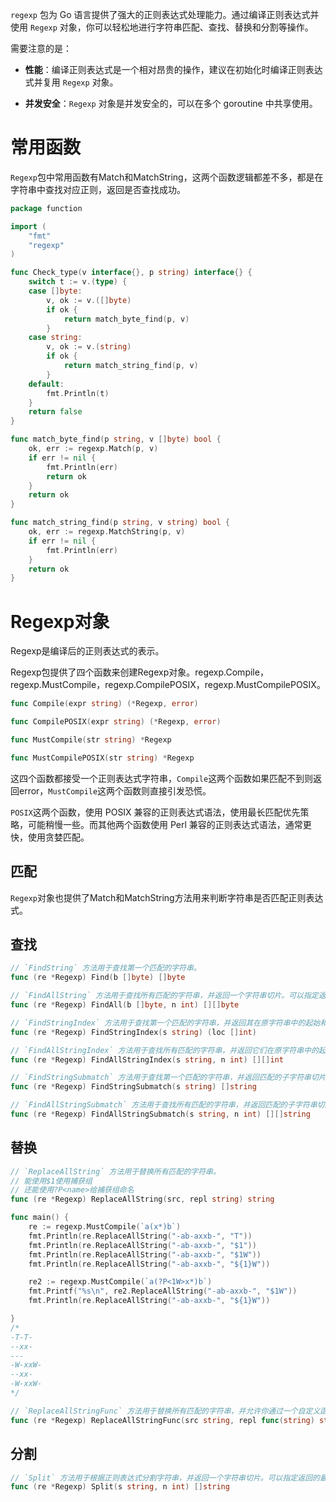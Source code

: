 `regexp` 包为 Go 语言提供了强大的正则表达式处理能力。通过编译正则表达式并使用 `Regexp` 对象，你可以轻松地进行字符串匹配、查找、替换和分割等操作。

需要注意的是：
- **性能**：编译正则表达式是一个相对昂贵的操作，建议在初始化时编译正则表达式并复用 `Regexp` 对象。

- **并发安全**：`Regexp` 对象是并发安全的，可以在多个 goroutine 中共享使用。
# 常用函数

`Regexp`包中常用函数有Match和MatchString，这两个函数逻辑都差不多，都是在字符串中查找对应正则，返回是否查找成功。

```go
package function

import (
	"fmt"
	"regexp"
)

func Check_type(v interface{}, p string) interface{} {
	switch t := v.(type) {
	case []byte:
		v, ok := v.([]byte)
		if ok {
			return match_byte_find(p, v)
		}
	case string:
		v, ok := v.(string)
		if ok {
			return match_string_find(p, v)
		}
	default:
		fmt.Println(t)
	}
	return false
}

func match_byte_find(p string, v []byte) bool {
	ok, err := regexp.Match(p, v)
	if err != nil {
		fmt.Println(err)
		return ok
	}
	return ok
}

func match_string_find(p string, v string) bool {
	ok, err := regexp.MatchString(p, v)
	if err != nil {
		fmt.Println(err)
	}
	return ok
}

```

# Regexp对象

Regexp是编译后的正则表达式的表示。

Regexp包提供了四个函数来创建Regexp对象。regexp.Compile，regexp.MustCompile，regexp.CompilePOSIX，regexp.MustCompilePOSIX。

```go
func Compile(expr string) (*Regexp, error)

func CompilePOSIX(expr string) (*Regexp, error)

func MustCompile(str string) *Regexp

func MustCompilePOSIX(str string) *Regexp

```

这四个函数都接受一个正则表达式字符串，`Compile`这两个函数如果匹配不到则返回error，`MustCompile`这两个函数则直接引发恐慌。

`POSIX`这两个函数，使用 POSIX 兼容的正则表达式语法，使用最长匹配优先策略，可能稍慢一些。而其他两个函数使用 Perl 兼容的正则表达式语法，通常更快，使用贪婪匹配。
## 匹配

`Regexp`对象也提供了Match和MatchString方法用来判断字符串是否匹配正则表达式。
## 查找

```go
// `FindString` 方法用于查找第一个匹配的字符串。
func (re *Regexp) Find(b []byte) []byte

// `FindAllString` 方法用于查找所有匹配的字符串，并返回一个字符串切片。可以指定返回的最大匹配数，-1 表示返回所有匹配项。
func (re *Regexp) FindAll(b []byte, n int) [][]byte

// `FindStringIndex` 方法用于查找第一个匹配的字符串，并返回其在原字符串中的起始和结束位置。
func (re *Regexp) FindStringIndex(s string) (loc []int)

// `FindAllStringIndex` 方法用于查找所有匹配的字符串，并返回它们在原字符串中的起始和结束位置。可以指定返回的最大匹配数，-1 表示返回所有匹配项。
func (re *Regexp) FindAllStringIndex(s string, n int) [][]int

// `FindStringSubmatch` 方法用于查找第一个匹配的字符串，并返回匹配的子字符串切片。
func (re *Regexp) FindStringSubmatch(s string) []string

// `FindAllStringSubmatch` 方法用于查找所有匹配的字符串，并返回匹配的子字符串切片。可以指定返回的最大匹配数，-1 表示返回所有匹配项。
func (re *Regexp) FindAllStringSubmatch(s string, n int) [][]string

```
## 替换

```go
// `ReplaceAllString` 方法用于替换所有匹配的字符串。
// 能使用$1使用捕获组
// 还能使用?P<name>给捕获组命名
func (re *Regexp) ReplaceAllString(src, repl string) string

func main() {
	re := regexp.MustCompile(`a(x*)b`)
	fmt.Println(re.ReplaceAllString("-ab-axxb-", "T"))
	fmt.Println(re.ReplaceAllString("-ab-axxb-", "$1"))
	fmt.Println(re.ReplaceAllString("-ab-axxb-", "$1W"))
	fmt.Println(re.ReplaceAllString("-ab-axxb-", "${1}W"))

	re2 := regexp.MustCompile(`a(?P<1W>x*)b`)
	fmt.Printf("%s\n", re2.ReplaceAllString("-ab-axxb-", "$1W"))
	fmt.Println(re.ReplaceAllString("-ab-axxb-", "${1}W"))

}
/*
-T-T-
--xx-
---
-W-xxW-
--xx-
-W-xxW-
*/

// `ReplaceAllStringFunc` 方法用于替换所有匹配的字符串，并允许你通过一个自定义函数来决定如何替换每个匹配项。这个方法非常灵活，因为你可以在替换过程中执行复杂的逻辑。
func (re *Regexp) ReplaceAllStringFunc(src string, repl func(string) string) string
```
## 分割

```go
// `Split` 方法用于根据正则表达式分割字符串，并返回一个字符串切片。可以指定返回的最大分割数，-1 表示返回所有分割项。
func (re *Regexp) Split(s string, n int) []string
```